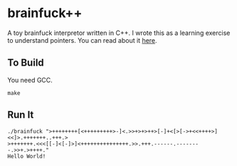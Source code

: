 # brainfuck++

A toy brainfuck interpretor written in C++. I wrote this as a learning exercise
to understand pointers. You can read about it [here][blog-post].

## To Build

You need GCC.

    make

## Run It

```
./brainfuck ">++++++++[<+++++++++>-]<.>>+>+>++>[-]+<[>[->+<<++++>]<<]>.+++++++..+++.>
>+++++++.<<<[[-]<[-]>]<+++++++++++++++.>>.+++.------.--------.>>+.>++++."
Hello World!
```

[blog-post]: http://zacstewart.com/2013/09/15/learning-cpp-a-brainfuck-interpreter.html
